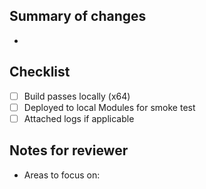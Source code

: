 ﻿## Summary of changes
- 

## Checklist
- [ ] Build passes locally (x64)
- [ ] Deployed to local Modules for smoke test
- [ ] Attached logs if applicable

## Notes for reviewer
- Areas to focus on: